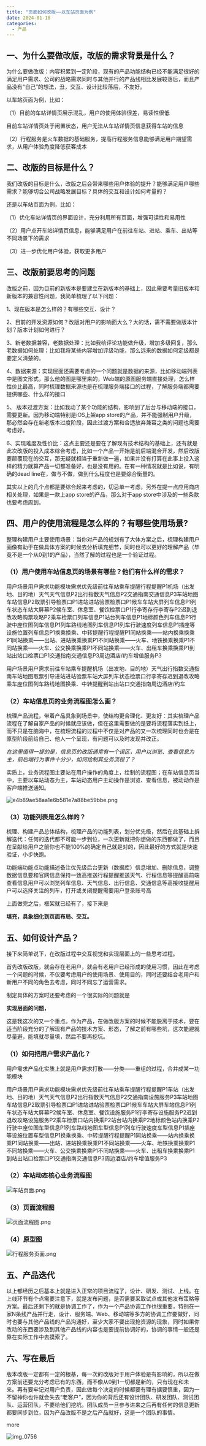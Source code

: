 ```yaml
---
title: "页面如何改版——以车站页面为例"
date: 2024-01-18
categories:
  - 产品
---
```



## 一、为什么要做改版，改版的需求背景是什么？

<!-- more -->

为什么要做改版：内容积累到一定阶段，现有的产品功能结构已经不能满足很好的满足用户需求、公司的战略需求同时与其他并行的产品线相比发展较落后，而且产品没有“自己”的想法，丑，交互、设计比较落后，不友好。

以车站页面为例，比如：

（1）目前的车站详情页展示混乱，用户的使用体验很差，易读性很低

目前车站详情页处于闲置状态，用户无法从车站详情页信息获得车站的信息

（2）行程服务是火车数据的基础服务，提高行程服务信息能够满足用户期望需求，从用户体验角度降低获客成本

## 二、改版的目标是什么？

我们改版的目标是什么，改版之后会带来哪些用户体验的提升？能够满足用户哪些需求？能够切合公司战略发展目标？具体的交互和设计如何考量的？

还是以车站页面为例，比如：

（1）优化车站详情页的界面设计，充分利用所有页面，增强可读性和易用性

（2）用户点开车站详情页信息，能够满足用户在前往车站、进站、乘车、出站等不同场景下的需求

（3）进一步优化用户体验，获取更多用户

## 三、改版前要思考的问题

改版之前，因为目前的新版本是要建立在新版本的基础上，因此需要考量旧版本和新版本的兼容性问题，我简单梳理了以下问题：

1、现在版本是怎么样的？有哪些交互、设计？

2、目前的开发资源如何？改版对用户的影响面大么？大的话，需不需要做版本计划？版本计划如何进行？

3、新老数据兼容，老数据处理：比如我给评论功能做升级，增加多级回复，那么老数据如何处理；比如我将某些内容增加评级功能，那么远来的数据如何定级都是要定义清楚的。

4、数据来源：实现层面还需要考虑的一个问题就是数据的来源，比如移动端列表中是图文形式，那么他的图是哪里来的，Web端的原图服务端直接处理，怎么样性价比最高，同时梳理数据来源也是在梳理服务端接口的过程，了解服务端都需要提供哪些、什么样的接口

5、 版本过渡方案：比如我动了某个功能的结构，影响到了后台与移动端的接口，需要更新。因为移动端特别是iOS上架app store的产品，并不能强制用户升级，那必然会存在新老版本过度阶段，因此过渡方案和合适放弃兼容之类的问题也需要考虑好。

6、实现难度及性价比：这点主要还是要在了解现有技术结构的基础上，还有就是此次改版的投入成本综合考虑，比如一个产品一开始是前后端混合开发，然后改版要颠覆现在的交互，那无疑就相当于重新做一遍，如果并没有打算在此事上投入这样的精力就算产品一切都准备好，也是没有用的。在有一种情况就是比如说，有明确的dead line在，做与不做，做到什么程度也是要综合衡量的。

其实以上的几个点都是要综合起来考虑的，切忌单一考虑，另外在提一点应用商店相关处理，如果是一款上app store的产品，那么对于app store中涉及的一些条款也要考虑周到。

## 四、用户的使用流程是怎么样的？有哪些使用场景?

整理构建用户主要使用场景：当你对产品的规划有了大体方案之后，梳理构建用户画像有助于在做具体方案的时候去分析填充细节，同时也可以更好的理解产品（毕竟不是一个从0到1的产品），当然了解的过程也是一个验证过程。

### （1）用户使用车站信息页的场景有哪些？他们有什么样的需求？

用户场景用户需求功能模块需求优先级前往车站乘车提醒行程提醒P1机场（出发地、目的地）天气天气信息P2出行指数天气信息P2交通指南交通信息P3车站地图车站信息P2取票引导检票口P1进站进站验票检票口P1候车车站大屏列车信息P1列车状态车站大屏幕P2候车室、休息室、餐饮检票口P1行李寄存行李寄存P2迟到退改攻略购票攻略P2乘车检票口列车信息P1站台列车信息P1地标颜色列车信息P1行驶中座位图列车信息P1列车路线地图列车信息P1列车行驶速度列车信息P1插座等设施位置列车信息P1换乘换乘、中转提醒行程提醒P1同站换乘——站内换乘换乘P1同站换乘——出站、进站换乘换乘P1不同站换乘——火车、地铁换乘换乘P1不同站换乘——火车、公交换乘换乘P1不同站换乘——火车、出租车换乘换乘P1到站出站口检票口P1交通指南交通信息P3周边酒店/约车增值服务P3

用户场景用户需求前往车站乘车提醒机场（出发地、目的地）天气出行指数交通指南车站地图取票引导进站进站验票车站大屏列车状态检票口行李寄存迟到退改攻略乘车座位图列车路线地图换乘、中转提醒到站出站口交通指南周边酒店/约车

### （2）车站信息页的业务流程图怎么画？

梳理产品流程，带着产品具象到场景中，使结构更合理化、更友好：其实梳理产品流程在了解自家产品的时候就应该做，但在这里需要做的是要将流程落实到纸上，而不只是在脑海中，在梳理流程的过程中不仅是对产品的又一次梳理同时也会是在原型阶段前给自己、他人一个呈现，有问题可以及时发现并改正。

*在这里值得一提的是，信息页的改版通常有一个误区，用户以浏览、查看信息为主，前后端行为事件十分少，如何绘制其业务流程了？*

实质上，业务流程图主要站在用户操作的角度上，绘制的流程图；在车站信息页当中，主要以车站动态为主，车站动态用户主动操作是浏览、查看信息，被动动作是客户端推送通知。

![e4b89ae58aa1e6b581e7a88be59bbe.png](../../../assets/images/e4b89ae58aa1e6b581e7a88be59bbe.png)

### （3）功能列表是怎么样的？

梳理、构建产品总体结构，梳理产品的功能列表，划分优先级，然后在此基础上拆解迭代：任何的迭代都不可能一步到位，一次更新就把你想做的东西都做了，而且在呈献给用户之前你也不能100%的确定自己就是对的，因此最好的方式就是快速验证，小步快跑。

功能端功能点功能描述备注优先级后台更新（数据库）信息增加、删除信息，调整数据信息要和官网信息保持一致高推送行程提醒推送天气、行程信息等提醒高前端查看信息用户可以浏览列车信息、天气信息、出行信息、交通信息等高接收提醒用户可以选择关注的列车，打开或关闭提醒需要用户登录账号高

上面做完之后，框架就已经有了，接下来是

**填充，具象细化到页面布局、交互。**

## 五、如何设计产品？

接下来简单说下，在改版过程中交互视觉和实现层面上的一些思考过程。

首先改版改版，就会存在老用户，就会有老用户已经形成的使用习惯，因此在考虑一个问题的时候，不仅要考虑用户的使用场景、使用目的，同时还要结合老用户和新用户不同的角色去考虑，同时不同忘了运营需求。

制定具体的方案时还要考虑的一个很实际的问题就是

**实现层面的问题，**

这是我这次的又一个重点。作为产品，在做改版方案的时候不能脱离于技术，要在适当阶段充分的了解现有产品的技术方案、形态，了解之前有哪些坑，这次能避就尽量避，能填就尽量填，然后不要再挖坑。

### （1）如何把用户需求产品化？

用户需求产品化实质上就是用户需求打散——分类——重组的过程，合并成某一功能模块

用户场景用户需求功能模块需求优先级前往车站乘车提醒行程提醒P1车站（出发地、目的地）天气天气信息P2出行指数天气信息P2交通指南设施服务P3车站地图车站信息P2取票引导检票口P1进站进站验票检票口P1候车车站大屏车站信息P1列车状态车站大屏幕P2候车室、休息室、餐饮设施服务P1行李寄存设施服务P2迟到退改攻略设施服务P2乘车检票口站内换乘P2站台站内换乘P2地标颜色站内换乘P2行驶中座位图车型信息P1列车路线地图车型信息P1列车行驶速度车型信息P1插座等设施位置车型信息P1换乘换乘、中转提醒行程提醒P1同站换乘——站内换乘换乘P1同站换乘——出站、进站换乘换乘P1不同站换乘——火车、地铁换乘换乘P1不同站换乘——火车、公交换乘换乘P1不同站换乘——火车、出租车换乘换乘P1到站出站口检票口P1交通指南交通信息P3周边酒店/约车增值服务P3

### （2）车站动态核心业务流程图

![车站页面.png](../../../assets/images/车站页面.png)

### （3）页面流程图

![页面流程图.png](../../../assets/images/页面流程图.png)

### （4）原型图

![行程服务页面.png](../../../assets/images/行程服务页面.png)

## 五、产品迭代

以上都经历之后基本上就是进入正常的项目流程了，设计、研发、测试、上线。在上线环节有个点需要注意下，就是发布问题，是否需要采取试点或其他发布策略等方案。最后还剩下的就是协调工作了，作为一个产品协调工作也很重要，特别在一家N条线产品并行走，设计、服务端、Web、移动端等多方的协调工作要做好，同时也要与其他产品线的产品沟通好，至少大家不要出现抢资源的现象，同时如果你改动的东西要涉及到其他产品线的内容也是要提前协调好的，协调的事情一般还是靠在实际工作中去摸索了。

## 六、写在最后

版本改版一定都有一定的根基，每一次的改版对于用户体验是有影响的，所以在做方案前还要充分考虑已有的东西，而不像从0到1一切都是新的，只有现在和未来。再有要牢记对用户负责，因此做每个决定的时候都要有理有据要慎重，因为一不留神你也许就会失去“老客户”，因为你的背后还有设计团队、研发团队、测试团队、运营团队，不要给他们挖坑。团队成员一旦参与进来之后再有任何的信息更新都要同步到位，因为产品改版不是之后产品就好，这是一个团队的事情。

more

![img_0756](../../../assets/images/img_0756)